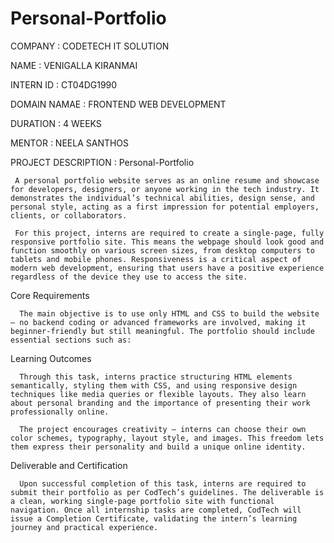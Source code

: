 # Personal-Portfolio

COMPANY : CODETECH IT SOLUTION

NAME : VENIGALLA KIRANMAI

INTERN ID : CT04DG1990

DOMAIN NAMAE : FRONTEND WEB DEVELOPMENT

DURATION : 4 WEEKS

MENTOR : NEELA SANTHOS

PROJECT DESCRIPTION :  Personal-Portfolio

     A personal portfolio website serves as an online resume and showcase for developers, designers, or anyone working in the tech industry. It demonstrates the individual’s technical abilities, design sense, and personal style, acting as a first impression for potential employers, clients, or collaborators.

     For this project, interns are required to create a single-page, fully responsive portfolio site. This means the webpage should look good and function smoothly on various screen sizes, from desktop computers to tablets and mobile phones. Responsiveness is a critical aspect of modern web development, ensuring that users have a positive experience regardless of the device they use to access the site.

Core Requirements

      The main objective is to use only HTML and CSS to build the website — no backend coding or advanced frameworks are involved, making it beginner-friendly but still meaningful. The portfolio should include essential sections such as:

Learning Outcomes

      Through this task, interns practice structuring HTML elements semantically, styling them with CSS, and using responsive design techniques like media queries or flexible layouts. They also learn about personal branding and the importance of presenting their work professionally online.

      The project encourages creativity — interns can choose their own color schemes, typography, layout style, and images. This freedom lets them express their personality and build a unique online identity.

Deliverable and Certification

      Upon successful completion of this task, interns are required to submit their portfolio as per CodTech’s guidelines. The deliverable is a clean, working single-page portfolio site with functional navigation. Once all internship tasks are completed, CodTech will issue a Completion Certificate, validating the intern’s learning journey and practical experience.
